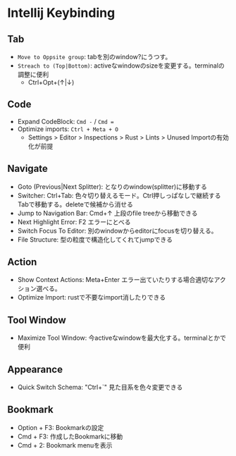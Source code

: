 # Intellij Keybinding

## Tab

* `Move to Oppsite group`: tabを別のwindow?にうつす。
* `Streach to (Top|Bottom)`: activeなwindowのsizeを変更する。terminalの調整に便利
    * Ctrl+Opt+(↑|↓)

## Code

* Expand CodeBlock: `Cmd -` / `Cmd =`
* Optimize imports: `Ctrl + Meta + O`
  * Settings > Editor > Inspections > Rust > Lints > Unused Importの有効化が前提

## Navigate

* Goto (Previous|Next Splitter): となりのwindow(splitter)に移動する
* Switcher: Ctrl+Tab: 色々切り替えるモード。Ctrl押しっぱなしで継続するTabで移動する。deleteで候補から消せる
* Jump to Navigation Bar: Cmd+↑ 上段のfile treeから移動できる
* Next Highlight Error: F2 エラーにとべる
* Switch Focus To Editor: 別のwindowからeditorにfocusを切り替える。
* File Structure: 型の粒度で構造化してくれてjumpできる

## Action

* Show Context Actions: Meta+Enter エラー出ていたりする場合適切なアクション選べる。
* Optimize Import: rustで不要なimport消したりできる

## Tool Window

* Maximize Tool Window: 今activeなwindowを最大化する。terminalとかで便利

## Appearance

* Quick Switch Schema: "Ctrl+`" 見た目系を色々変更できる

## Bookmark

* Option + F3: Bookmarkの設定
* Cmd + F3: 作成したBookmarkに移動
* Cmd + 2: Bookmark menuを表示
